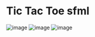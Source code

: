 # Tic Tac Toe sfml
![image](https://github.com/user-attachments/assets/f43fe279-a82d-4c97-872d-e0cb7e80ab58)
![image](https://github.com/user-attachments/assets/62597ccf-1c11-4205-ac00-fd74246e9e2d)
![image](https://github.com/user-attachments/assets/6a26c000-ba19-4b26-bc66-5bad6de9dcb4)

